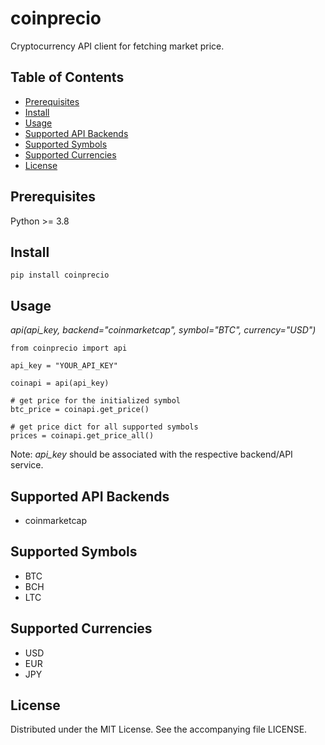 # coinprecio

Cryptocurrency API client for fetching market price.

## Table of Contents

- [Prerequisites](#prerequisites)
- [Install](#install)
- [Usage](#usage)
- [Supported API Backends](#supported-api-backends)
- [Supported Symbols](#supported-symbols)
- [Supported Currencies](#supported-currencies)
- [License](#license)

## <div id="prerequisites">Prerequisites</div>

Python >= 3.8

## <div id="install">Install</div>

```
pip install coinprecio
```

## <div id="usage">Usage</div>

*api(api_key, backend="coinmarketcap", symbol="BTC", currency="USD")*

```
from coinprecio import api

api_key = "YOUR_API_KEY"

coinapi = api(api_key)

# get price for the initialized symbol
btc_price = coinapi.get_price()

# get price dict for all supported symbols
prices = coinapi.get_price_all()
```

Note: *api_key* should be associated with the respective backend/API service.

## <div id="supported-api-backends">Supported API Backends</div>

* coinmarketcap

## <div id="supported-symbols">Supported Symbols</div>

* BTC
* BCH
* LTC

## <div id="supported-currencies">Supported Currencies</div>

* USD
* EUR
* JPY

## <div id="license">License</div>

Distributed under the MIT License. See the accompanying file LICENSE.
